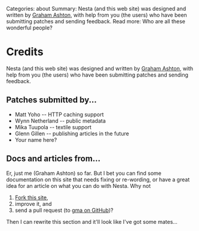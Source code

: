 Categories: about
Summary: Nesta (and this web site) was designed and written by [Graham Ashton][gma], with help from you (the users) who have been submitting patches and sending feedback.
Read more: Who are all these wonderful people?

# Credits

Nesta (and this web site) was designed and written by [Graham
Ashton][gma], with help from you (the users) who have been submitting
patches and sending feedback.

[gma]: http://effectif.com

## Patches submitted by...

 - Matt Yoho -- HTTP caching support
 - Wynn Netherland -- public metadata
 - Mika Tuupola -- textile support
 - Glenn Gillen -- publishing articles in the future
 - Your name here?

## Docs and articles from...

Er, just me (Graham Ashton) so far. But I bet you can find some
documentation on this site that needs fixing or re-wording, or have a
great idea for an article on what you can do with Nesta. Why not

1. [Fork this site][fork],
2. improve it, and
3. send a pull request (to [gma on GitHub][gma])?

Then I can rewrite this section and it'll look like I've got some
mates...

[fork]: http://github.com/gma/nestacms.com
[gma]: http://github.com/gma
